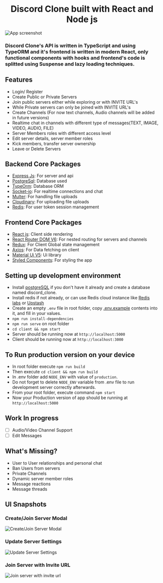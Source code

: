 <h1 align="center">Discord Clone built with React and Node js</h1>

![App screenshot](https://res.cloudinary.com/arjoban-main-cloud/image/upload/v1656072439/discord_clone/full-screnn-with-members_vbdbjt.png)

<h3>
  Discord Clone's API is written in TypeScript and using TypeORM and it's frontend is written in modern React, only functional 
  components with hooks and frontend's code is splitted using Suspense and lazy loading techniques.
</h3>

## Features

- Login/ Register
- Create Public or Private Servers
- Join public servers either while exploring or with INVITE URL's
- While Private servers can only be joined with INVITE URL's
- Create Channels (For now text channels, Audio channels will be added in future versions)
- Realtime chat in channels with different type of messages(TEXT, IMAGE, VIDEO, AUDIO, FILE)
- Server Members roles with different access level
- Edit server details, server member roles
- Kick members, transfer server ownership
- Leave or Delete Servers

## Backend Core Packages

- [Express Js](https://expressjs.com/): For server and api
- [PostgreSql](https://www.postgresql.org/): Database used
- [TypeOrm](https://typeorm.io/): Database ORM
- [Socket-io](https://socket.io/): For realtime connections and chat
- [Multer](https://github.com/expressjs/multer): For handling file uploads
- [Cloudinary](https://cloudinary.com/): For uploading file uploads
- [Redis](https://redis.com/): For user token session management

## Frontend Core Packages

- [React js](https://reactjs.org/): Client side rendering
- [React Router DOM V6](https://reactrouter.com/): For nested routing for servers and channels
- [Redux](https://redux.js.org/): For Client Global state management
- [Axios](https://axios-http.com/): For Data fetching on client
- [Material Ui V5](https://mui.com/material-ui/getting-started/overview/): Ui library
- [Styled Components](https://styled-components.com/): For styling the app

## Setting up development environment

- Install [postgreSQL](https://www.postgresql.org/) if you don't have it already and create a database named discord_clone.
- Install redis if not already, or can use Redis cloud instance like [Redis labs](https://redis.com/) or [Upstash](https://upstash.com/)
- Create an empty `.env` file in root folder, copy [.env.example](.env.example) contents into it, and fill in your values.
- `npm run install-dependencies`
- `npm run serve` on root folder
- `cd client && npm start`
- Server should be running now at `http://localhost:5000`
- Client should be running now at `http://localhost:3000`

## To Run production version on your device

- In root folder execute `npm run build`
- Then execute `cd client && npm run build`
- In .env folder add `NODE_ENV` with value of `production`.
- Do not forget to delete `NODE_ENV` variable from .env file to run development server correctly afterwards.
- From your root folder, execute command `npm start`
- Now your Production version of app should be running at `http://localhost:5000`

## Work In progress

- [ ] Audio/Video Channel Support
- [ ] Edit Messages

## What's Missing?

- User to User relationships and personal chat
- Ban Users from servers
- Private Channels
- Dynamic server member roles
- Message reactions
- Message threads

## UI Snapshots

### Create/Join Server Modal

![Create/Join Server Modal](https://res.cloudinary.com/arjoban-main-cloud/image/upload/v1656081715/discord_clone/create-or-join-server_yc11fu.png)

### Update Server Settings

![Update Server Settings](https://res.cloudinary.com/arjoban-main-cloud/image/upload/v1656081727/discord_clone/update-server-settings_l4ah5o.png)

### Join Server with Invite URL

![Join server with invite url](https://res.cloudinary.com/arjoban-main-cloud/image/upload/v1656081736/discord_clone/jon-server-with-url_kh3otz.png)
